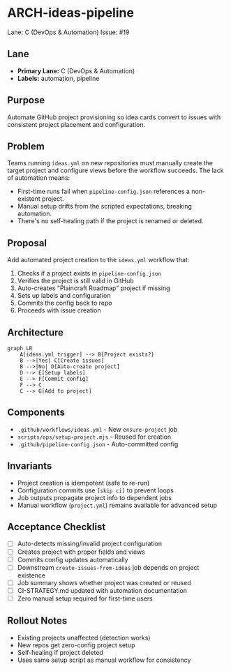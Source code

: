 # ARCH-ideas-pipeline

Lane: C (DevOps & Automation)
Issue: #19

## Lane

- **Primary Lane:** C (DevOps & Automation)
- **Labels:** automation, pipeline

## Purpose

Automate GitHub project provisioning so idea cards convert to issues with consistent project placement and configuration.

## Problem

Teams running `ideas.yml` on new repositories must manually create the target project and configure views before the workflow succeeds. The lack of automation means:

- First-time runs fail when `pipeline-config.json` references a non-existent project.
- Manual setup drifts from the scripted expectations, breaking automation.
- There's no self-healing path if the project is renamed or deleted.

## Proposal

Add automated project creation to the `ideas.yml` workflow that:

1. Checks if a project exists in `pipeline-config.json`
2. Verifies the project is still valid in GitHub
3. Auto-creates "Plaincraft Roadmap" project if missing
4. Sets up labels and configuration
5. Commits the config back to repo
6. Proceeds with issue creation

## Architecture

```mermaid
graph LR
    A[ideas.yml trigger] --> B{Project exists?}
    B -->|Yes| C[Create issues]
    B -->|No| D[Auto-create project]
    D --> E[Setup labels]
    E --> F[Commit config]
    F --> C
    C --> G[Add to project]
```

## Components

- `.github/workflows/ideas.yml` - New `ensure-project` job
- `scripts/ops/setup-project.mjs` - Reused for creation
- `.github/pipeline-config.json` - Auto-committed config

## Invariants

- Project creation is idempotent (safe to re-run)
- Configuration commits use `[skip ci]` to prevent loops
- Job outputs propagate project info to dependent jobs
- Manual workflow (`project.yml`) remains available for advanced setup

## Acceptance Checklist

- [ ] Auto-detects missing/invalid project configuration
- [ ] Creates project with proper fields and views
- [ ] Commits config updates automatically
- [ ] Downstream `create-issues-from-ideas` job depends on project existence
- [ ] Job summary shows whether project was created or reused
- [ ] CI-STRATEGY.md updated with automation documentation
- [ ] Zero manual setup required for first-time users

## Rollout Notes

- Existing projects unaffected (detection works)
- New repos get zero-config project setup
- Self-healing if project deleted
- Uses same setup script as manual workflow for consistency
